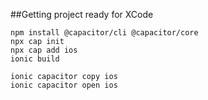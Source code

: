 ##Getting project ready for XCode

```
npm install @capacitor/cli @capacitor/core
npx cap init
npx cap add ios
ionic build
```
```
ionic capacitor copy ios
ionic capacitor open ios
```



